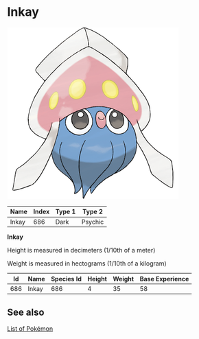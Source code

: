 # Inkay


![Inkay](images/686.png)

| **Name** | **Index** | **Type 1** | **Type 2** |
|----|----|----|----|
| Inkay | 686 | Dark | Psychic  |

**Inkay** 


Height is measured in decimeters (1/10th of a meter)

Weight is measured in hectograms (1/10th of a kilogram)

| **Id** | **Name** | **Species Id** | **Height** | **Weight** | **Base Experience** |
|--------|----------|----------------|------------|------------|---------------------|
| 686 | Inkay | 686 | 4 | 35 | 58 |


## See also

[List of Pokémon](../pokemon.md)
